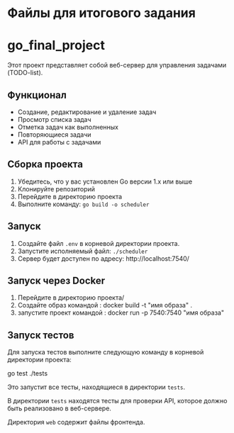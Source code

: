 # Файлы для итогового задания
# go_final_project

Этот проект представляет собой веб-сервер для управления задачами (TODO-list).

## Функционал

- Создание, редактирование и удаление задач
- Просмотр списка задач
- Отметка задач как выполненных
- Повторяющиеся задачи
- API для работы с задачами

## Сборка проекта

1. Убедитесь, что у вас установлен Go версии 1.x или выше
2. Клонируйте репозиторий
3. Перейдите в директорию проекта
4. Выполните команду: `go build -o scheduler`

## Запуск

1. Создайте файл `.env` в корневой директории проекта.
2. Запустите исполняемый файл: `./scheduler`
3. Сервер будет доступен по адресу: http://localhost:7540/

## Запуск через Docker
1. Перейдите в директорию проекта/
2. Создайте образ командой : docker build -t "имя образа" .
3. запустите проект командой : docker run -p 7540:7540 "имя образа" 

## Запуск тестов

Для запуска тестов выполните следующую команду в корневой директории проекта:




go test ./tests


Это запустит все тесты, находящиеся в директории `tests`.

В директории `tests` находятся тесты для проверки API, которое должно быть реализовано в веб-сервере.

Директория `web` содержит файлы фронтенда.
